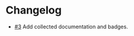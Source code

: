 # Changelog

- [#3] Add collected documentation and badges.

[#3]: https://github.com/warehouseai/carpenterd-api-client/pull/3
